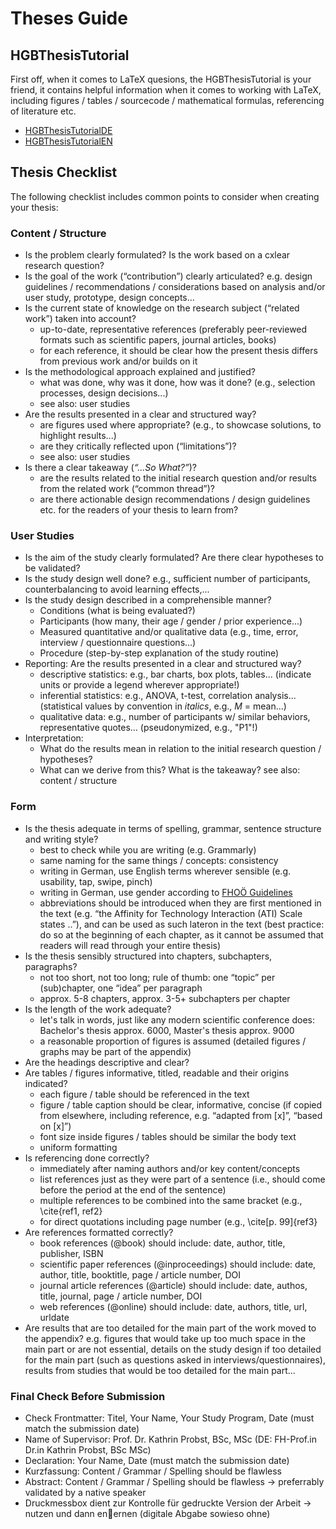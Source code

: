 # Theses Guide

## HGBThesisTutorial

First off, when it comes to LaTeX quesions, the HGBThesisTutorial is your friend, it contains helpful information when it comes to working with LaTeX, including figures / tables / sourcecode / mathematical formulas, referencing of literature etc.

- [HGBThesisTutorialDE](https://github.com/Digital-Media/HagenbergThesis/blob/main/documents/HgbThesisTutorialDE/main.pdf)
- [HGBThesisTutorialEN](https://github.com/Digital-Media/HagenbergThesis/blob/main/documents/HgbThesisTutorialEN/main.pdf)

## Thesis Checklist 

The following checklist includes common points to consider when creating your thesis:

### Content / Structure

- Is the problem clearly formulated? Is the work based on a cxlear research question?
- Is the goal of the work (“contribution”) clearly articulated? e.g. design guidelines / recommendations / considerations based on analysis and/or user study, prototype, design concepts…
- Is the current state of knowledge on the research subject (“related work”) taken into account?
  * up-to-date, representative references (preferably peer-reviewed formats such as scientific papers, journal articles, books)
  * for each reference, it should be clear how the present thesis differs from previous work and/or builds on it
- Is the methodological approach explained and justified?
  * what was done, why was it done, how was it done? (e.g., selection processes, design decisions...)
  * see also: user studies
- Are the results presented in a clear and structured way?
  * are figures used where appropriate? (e.g., to showcase solutions, to highlight results...)
  * are they critically reflected upon (“limitations”)?
  * see also: user studies
- Is there a clear takeaway (_“...So What?”_)?
  * are the results related to the initial research question and/or results from the related work (“common thread”)?
  * are there actionable design recommendations / design guidelines etc. for the readers of your thesis to learn from?

### User Studies

- Is the aim of the study clearly formulated? Are there clear hypotheses to be validated?
- Is the study design well done? e.g., sufficient number of participants, counterbalancing to avoid learning effects,...
- Is the study design described in a comprehensible manner?
  * Conditions (what is being evaluated?)
  * Participants (how many, their age / gender / prior experience...)
  * Measured quantitative and/or qualitative data (e.g., time, error, interview / questionnaire questions...)
  * Procedure (step-by-step explanation of the study routine)
- Reporting: Are the results presented in a clear and structured way? 
  * descriptive statistics: e.g., bar charts, box plots, tables... (indicate units or provide a legend wherever appropriate!)
  * inferential statistics: e.g., ANOVA, t-test, correlation analysis... (statistical values by convention in _italics_, e.g., _M_ = mean...)
  * qualitative data: e.g., number of participants w/ similar behaviors, representative quotes... (pseudonymized, e.g., "P1"!)
- Interpretation:
  * What do the results mean in relation to the initial research question / hypotheses?
  * What can we derive from this? What is the takeaway? see also: content / structure

### Form

- Is the thesis adequate in terms of spelling, grammar, sentence structure and writing style?
  * best to check while you are writing (e.g. Grammarly)
  * same naming for the same things / concepts: consistency
  * writing in German, use English terms wherever sensible (e.g. usability, tap, swipe, pinch)
  * writing in German, use gender according to [FHOÖ Guidelines](https://fh-ooe.at/assets/files/diversity-inclusion/Handreichungen-Links/Sprachleitfaeden/FHO_21_Sprachleitfaden_Genderleitfaden_A4_210310lrn2.pdf)
  * abbreviations should be introduced when they are first mentioned in the text (e.g. “the Affinity for Technology Interaction (ATI) Scale states ..”), and can be used as such lateron in the text (best practice: do so at the beginning of each chapter, as it cannot be assumed that readers will read through your entire thesis)
- Is the thesis sensibly structured into chapters, subchapters, paragraphs?
  * not too short, not too long; rule of thumb: one “topic” per (sub)chapter, one “idea” per paragraph
  * approx. 5-8 chapters, approx. 3-5+ subchapters per chapter
- Is the length of the work adequate?
  * let's talk in words, just like any modern scientific conference does: Bachelor's thesis approx. 6000, Master's thesis approx. 9000
  * a reasonable proportion of figures is assumed (detailed figures / graphs may be part of the appendix)
- Are the headings descriptive and clear?
- Are tables / figures informative, titled, readable and their origins indicated?
  * each figure / table should be referenced in the text
  * figure / table caption should be clear, informative, concise (if copied from elsewhere, including reference, e.g. “adapted from [x]”, “based on [x]”)
  * font size inside figures / tables should be similar the body text
  * uniform formatting
- Is referencing done correctly?
  * immediately after naming authors and/or key content/concepts
  * list references just as they were part of a sentence (i.e., should come before the period at the end of the sentence)
  * multiple references to be combined into the same bracket (e.g., \cite{ref1, ref2}
  * for direct quotations including page number (e.g., \cite[p. 99]{ref3}
- Are references formatted correctly?
  * book references (@book) should include: date, author, title, publisher, ISBN
  * scientific paper references (@inproceedings) should include: date, author, title, booktitle, page / article number, DOI
  * journal article references (@article) should include: date, authos, title, journal, page / article number, DOI
  * web references (@online) should include: date, authors, title, url, urldate
- Are results that are too detailed for the main part of the work moved to the appendix? e.g. figures that would take up too much space in the main part or are not essential, details on the study design if too detailed for the main part (such as questions asked in interviews/questionnaires), results from studies that would be too detailed for the main part...


### Final Check Before Submission

- Check Frontmatter: Titel, Your Name, Your Study Program, Date (must match the submission date)
- Name of Supervisor: Prof. Dr. Kathrin Probst, BSc, MSc (DE: FH-Prof.in Dr.in Kathrin Probst, BSc MSc)
- Declaration: Your Name, Date (must match the submission date)
- Kurzfassung: Content / Grammar / Spelling should be flawless
- Abstract: Content / Grammar / Spelling should be flawless → preferrably validated by a native speaker
- Druckmessbox dient zur Kontrolle für gedruckte Version der Arbeit → nutzen und dann en􀆞ernen (digitale Abgabe sowieso ohne)
